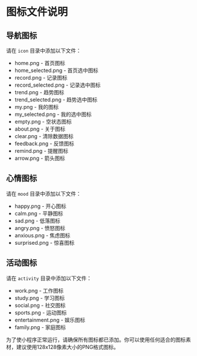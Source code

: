 # 图标文件说明

## 导航图标
请在 `icon` 目录中添加以下文件：
- home.png - 首页图标
- home_selected.png - 首页选中图标
- record.png - 记录图标
- record_selected.png - 记录选中图标
- trend.png - 趋势图标
- trend_selected.png - 趋势选中图标
- my.png - 我的图标
- my_selected.png - 我的选中图标
- empty.png - 空状态图标
- about.png - 关于图标
- clear.png - 清除数据图标
- feedback.png - 反馈图标
- remind.png - 提醒图标
- arrow.png - 箭头图标

## 心情图标
请在 `mood` 目录中添加以下文件：
- happy.png - 开心图标
- calm.png - 平静图标
- sad.png - 低落图标
- angry.png - 愤怒图标
- anxious.png - 焦虑图标
- surprised.png - 惊喜图标

## 活动图标
请在 `activity` 目录中添加以下文件：
- work.png - 工作图标
- study.png - 学习图标
- social.png - 社交图标
- sports.png - 运动图标
- entertainment.png - 娱乐图标
- family.png - 家庭图标

为了使小程序正常运行，请确保所有图标都已添加。你可以使用任何适合的图标素材，建议使用128x128像素大小的PNG格式图标。 